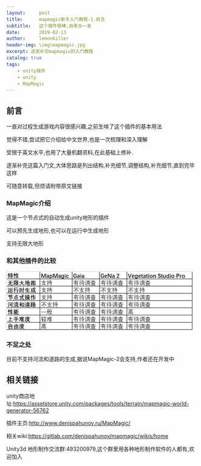 ```yaml
---
layout:     post
title:      mapmagic新手入门教程-1.前言
subtitle:   这个插件很棒,自来水一发
date:       2019-02-13
author:     lemonkiller
header-img: \img\mapmagic.jpg
excerpt: 逐渐补完mapmagic的入门教程
catalog: true
tags:
    - unity插件
    - unity
    - MapMagic
---
```

## 前言
一直对过程生成游戏内容很感兴趣,之前生啃了这个插件的基本用法

觉得不错,尝试把它介绍给中文世界,也是一次梳理和深入理解

受限于英文水平,也用了大量机翻资料,在此基础上修补.

逐渐补完这篇入门文,大体思路是列出结构,补充细节,调整结构,补充细节,直到完毕这样

可随意转载,但烦请附带原文链接

### MapMagic介绍
这是一个节点式的自动生成unity地形的插件

可以预先生成地形,也可以在运行中生成地形

支持无限大地形
### 和其他插件的比较
![](/img/mapmagic_bijiao.png)
### 不足之处

目前不支持河流和道路的生成,据说MapMagic-2会支持,作者还在开发中

## 相关链接

unity商店地址:https://assetstore.unity.com/packages/tools/terrain/mapmagic-world-generator-56762

插件主页:http://www.denispahunov.ru/MapMagic/

相关wiki:https://gitlab.com/denispahunov/mapmagic/wikis/home

Unity3d 地形制作交流群:493200979,这个群里用各种地形制作软件的人都有,欢迎加入

